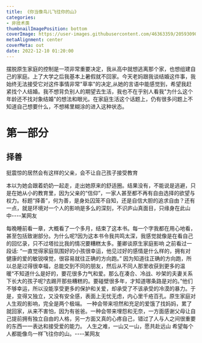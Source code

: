 ```yaml
---
title: 《你当像鸟儿飞往你的山》
categories: 
- 非技术类
thumbnailImagePosition: bottom
coverImage: https://user-images.githubusercontent.com/46363359/205930907-b9d33212-b444-41e7-b404-f4919ef56fa0.jpg
metaAlignment: center
coverMeta: out
date: 2022-12-10 01:20:00
---
```


摆脱原生家庭的控制是一项非常重要决定，我从高中就想逃离那个家，也想组建自己的家庭。上了大学之后我基本上暑假就不回家。今天老妈跟我谈结婚这件事，我始终无法接受它对这件事情非常"草率"的决定,从她的言语中能感觉到，希望我赶紧找个人结婚。我不想背负别人的期望去生活，我也不在乎别人看我"为什么这个年龄还不找对象结婚"的想法和眼光。在家庭生活这个话题上，仍有很多问题上不知道自己想要什么，不想稀里糊涂的进入这种状态。

<!-- more -->

# 第一部分

## 择善

挺震惊的居然会有这样的父亲，会不让自己孩子接受教育

本以为她会跟着奶奶一起走，走出她原来的舒适圈。结果没有，不能说是逃避，只是在她从小的教育里，因为父亲的“信仰”，一家人甚至都不再有自由选择的欲望与权力。标题“择善”，何为善，是身处囚笼不自知，还是自信大胆的追求自由？还有一点，就是环境对一个人的影响是多么的深刻，不识庐山真面目，只缘身在此山中----某网友

每晚睡前看一章，大概看了一个多月，结束了这本书。每一个字我都在用心地看，甚至包括致谢部分。为什么呢?因为这本书令我共鸣太深，我感觉就像是在看自己的回忆录，只不过塔拉比我的情况要糟糕太多。董卿谈原生家庭影响 之前看过一段话: “一直觉得家庭氛围好的小孩很幸运，他见过好的感情是什么样的，拥有对健康的爱的敏锐嗅觉，很容易就往正确的方向跑。” 因为知道往正确的方向跑，所以总是过得很幸福，总能交到不同的朋友，然后从不同人那里收获到更多的温暖“不知道什么是好的，要花很多力气和爱。那么在凑合、冷战、吵架的夫妻关系下长大的孩子呢?去踢开那些糟糕的。要碰壁很多年，才知道哪条路是对的。”他们不够幸运，所以没能享受更多的保护和关爱，却承受了不该承受的冷漠的暴力。于是，变得又独立，又没有安全感，表面上无忧无虑，内心里千疮百孔。原生家庭对人生观的影响，完全是两个极端。 一种会带来坦然和充足的爱饿了找妈妈，累了就回家，从来不害怕，因为有爸爸。一种会带来埋怨和无奈，一方面感谢父母让自己提前拥有独立自由的人格，另一方面又真的心疼自己，错过了人与人之间很重要的东西一一表达和接受爱的能力。 人生之难，一山又一山，愿共赴远山 希望每个人都能像鸟一样飞往你的山。----某网友